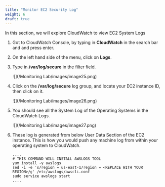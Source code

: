 ```yaml
---
title: "Monitor EC2 Security Log"
weight: 6
draft: true
---
```


In this section, we will explore CloudWatch to view EC2 System Logs

1. Got to CloudWatch Console, by typing in **CloudWatch** in the search bar and and press enter.

2. On the left hand side of the menu, click on **Logs**.

3. Type in **/var/log/secure** in the filter field.

	![](/Monitoring Lab/images/image25.png)

4. Click on the **/var/log/secure** log group, and locate your EC2 instance ID, then 	click on it.
	
	![](/Monitoring Lab/images/image26.png)

5. You should see all the System Log of the Operating Systems in the CloudWatch Logs.

	![](/Monitoring Lab/images/image27.png) 
 
6. These log is generated from below User Data Section of the EC2 instance. This is 	how you would push any machine log from within your operating system to CloudWatch.

	```
	....
	# THIS COMMAND WILL INSTALL AWSLOGS TOOL
	yum install -y awslogs
	sed -i -e 's/region = us-east-1/region = <REPLACE WITH YOUR REGION>/g' /etc/awslogs/awscli.conf
	sudo service awslogs start
	....
	```
